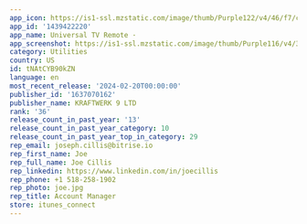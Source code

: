 ```yaml
---
app_icon: https://is1-ssl.mzstatic.com/image/thumb/Purple122/v4/46/f7/c4/46f7c428-3509-ab6e-14cd-fae0c88601d6/AppIcon-1x_U007epad-0-0-85-220-0.png/1024x1024bb.png
app_id: '1439422220'
app_name: Universal TV Remote ·
app_screenshot: https://is1-ssl.mzstatic.com/image/thumb/Purple116/v4/3f/54/db/3f54db10-c0ca-1087-98e7-b7e776cb4acc/b86a8203-2fce-4af6-a07f-e5aa3df59df8_Universal_Remote_Screenshot.png/1242x2688bb.png
category: Utilities
country: US
id: tNAtCYB90kZN
language: en
most_recent_release: '2024-02-20T00:00:00'
publisher_id: '1637070162'
publisher_name: KRAFTWERK 9 LTD
rank: '36'
release_count_in_past_year: '13'
release_count_in_past_year_category: 10
release_count_in_past_year_top_in_category: 29
rep_email: joseph.cillis@bitrise.io
rep_first_name: Joe
rep_full_name: Joe Cillis
rep_linkedin: https://www.linkedin.com/in/joecillis
rep_phone: +1 518-258-1902
rep_photo: joe.jpg
rep_title: Account Manager
store: itunes_connect
---
```


